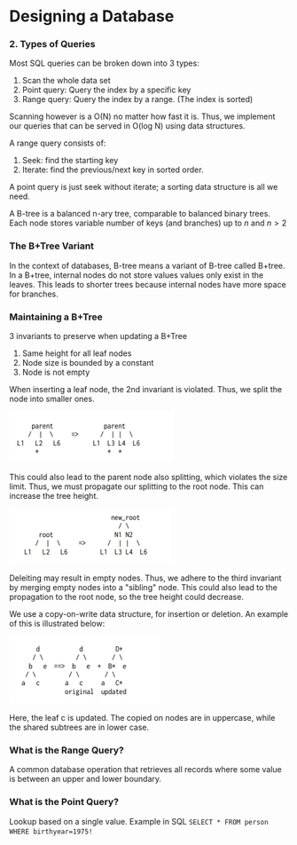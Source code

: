 # Designing a Database
### 2. Types of Queries

Most SQL queries can be broken down into 3 types:
1. Scan the whole data set
2. Point query: Query the index by a specific key
3. Range query: Query the index by a range. (The index is sorted)

Scanning however is a O(N) no matter how fast it is. Thus, we implement our queries that can be served in O(log N) using data structures.

A range query consists of:
1. Seek: find the starting key
2. Iterate: find the previous/next key in sorted order.

A point query is just seek without iterate; a sorting data structure is all we need.

A B-tree is a balanced n-ary tree, comparable to balanced binary trees. Each node stores variable number of keys (and branches) up to $n$ and $n > 2$ 

### The B+Tree Variant
In the context of databases, B-tree means a variant of B-tree called B+tree. In a B+tree, internal nodes do not store values values only exist in the leaves. This leads to shorter trees because internal nodes have more space for branches.

### Maintaining a B+Tree
3 invariants to preserve when updating a B+Tree
1. Same height for all leaf nodes
2. Node size is bounded by a constant
3. Node is not empty

When inserting a leaf node, the 2nd invariant is violated. Thus, we split the node into smaller ones.

![inserting into a B+Tree](./images/inserting.png)


This could also lead to the parent node also splitting, which violates the size limit. Thus, we must propagate our splitting to the root node. This can increase the tree height.

![propogate_branches](./images/propogating_root.png)

Deleiting may result in empty nodes. Thus, we adhere to the third invariant by merging empty nodes into a "sibling" node. This could also lead to the propagation to the root node, so the tree height could decrease.

We use a copy-on-write data structure, for insertion or deletion. An example of this is illustrated below:

![copy_on_write](./images/copy_on_write.png)

Here, the leaf c is updated. The copied on nodes are in uppercase, while the shared subtrees are in lower case.


### What is the Range Query?
A common database operation that retrieves all records where some value is between an upper and lower boundary.

### What is the Point Query?
Lookup based on a single value. Example in SQL `SELECT * FROM person WHERE birthyear=1975!`

